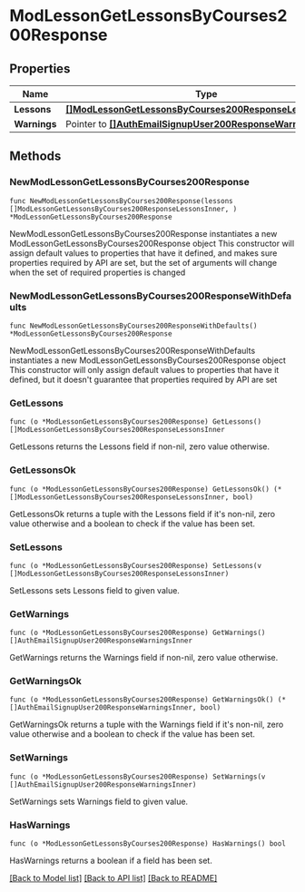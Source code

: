 # ModLessonGetLessonsByCourses200Response

## Properties

Name | Type | Description | Notes
------------ | ------------- | ------------- | -------------
**Lessons** | [**[]ModLessonGetLessonsByCourses200ResponseLessonsInner**](ModLessonGetLessonsByCourses200ResponseLessonsInner.md) |  | 
**Warnings** | Pointer to [**[]AuthEmailSignupUser200ResponseWarningsInner**](AuthEmailSignupUser200ResponseWarningsInner.md) |  | [optional] 

## Methods

### NewModLessonGetLessonsByCourses200Response

`func NewModLessonGetLessonsByCourses200Response(lessons []ModLessonGetLessonsByCourses200ResponseLessonsInner, ) *ModLessonGetLessonsByCourses200Response`

NewModLessonGetLessonsByCourses200Response instantiates a new ModLessonGetLessonsByCourses200Response object
This constructor will assign default values to properties that have it defined,
and makes sure properties required by API are set, but the set of arguments
will change when the set of required properties is changed

### NewModLessonGetLessonsByCourses200ResponseWithDefaults

`func NewModLessonGetLessonsByCourses200ResponseWithDefaults() *ModLessonGetLessonsByCourses200Response`

NewModLessonGetLessonsByCourses200ResponseWithDefaults instantiates a new ModLessonGetLessonsByCourses200Response object
This constructor will only assign default values to properties that have it defined,
but it doesn't guarantee that properties required by API are set

### GetLessons

`func (o *ModLessonGetLessonsByCourses200Response) GetLessons() []ModLessonGetLessonsByCourses200ResponseLessonsInner`

GetLessons returns the Lessons field if non-nil, zero value otherwise.

### GetLessonsOk

`func (o *ModLessonGetLessonsByCourses200Response) GetLessonsOk() (*[]ModLessonGetLessonsByCourses200ResponseLessonsInner, bool)`

GetLessonsOk returns a tuple with the Lessons field if it's non-nil, zero value otherwise
and a boolean to check if the value has been set.

### SetLessons

`func (o *ModLessonGetLessonsByCourses200Response) SetLessons(v []ModLessonGetLessonsByCourses200ResponseLessonsInner)`

SetLessons sets Lessons field to given value.


### GetWarnings

`func (o *ModLessonGetLessonsByCourses200Response) GetWarnings() []AuthEmailSignupUser200ResponseWarningsInner`

GetWarnings returns the Warnings field if non-nil, zero value otherwise.

### GetWarningsOk

`func (o *ModLessonGetLessonsByCourses200Response) GetWarningsOk() (*[]AuthEmailSignupUser200ResponseWarningsInner, bool)`

GetWarningsOk returns a tuple with the Warnings field if it's non-nil, zero value otherwise
and a boolean to check if the value has been set.

### SetWarnings

`func (o *ModLessonGetLessonsByCourses200Response) SetWarnings(v []AuthEmailSignupUser200ResponseWarningsInner)`

SetWarnings sets Warnings field to given value.

### HasWarnings

`func (o *ModLessonGetLessonsByCourses200Response) HasWarnings() bool`

HasWarnings returns a boolean if a field has been set.


[[Back to Model list]](../README.md#documentation-for-models) [[Back to API list]](../README.md#documentation-for-api-endpoints) [[Back to README]](../README.md)



